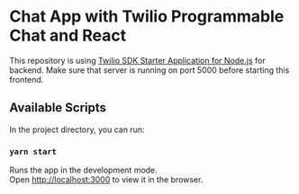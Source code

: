 # Chat App with Twilio Programmable Chat and React

This repository is using [Twilio SDK Starter Application for Node.js](https://github.com/TwilioDevEd/sdk-starter-node) for backend. Make sure that server is running on port 5000 before starting this frontend.

## Available Scripts

In the project directory, you can run:

### `yarn start`

Runs the app in the development mode.<br />
Open [http://localhost:3000](http://localhost:3000) to view it in the browser.
